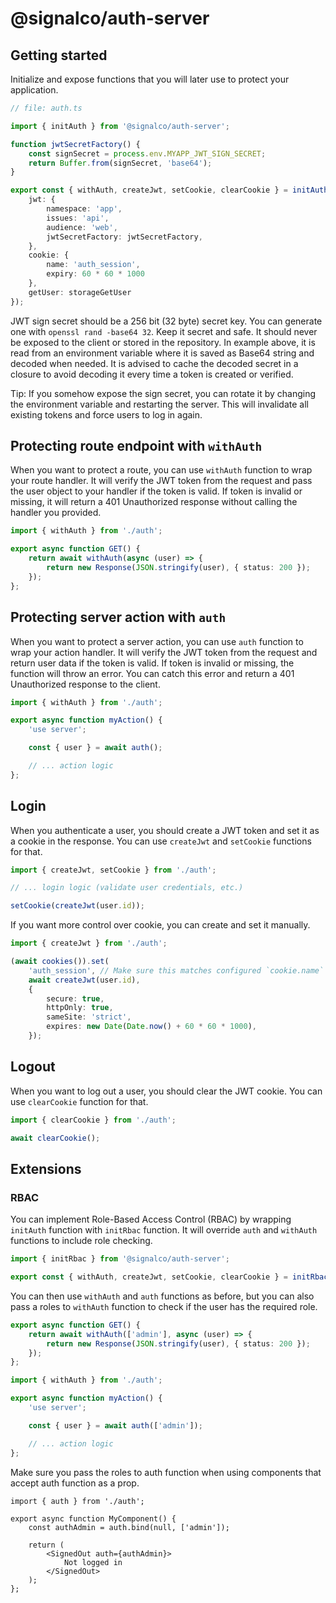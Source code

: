 # @signalco/auth-server

## Getting started

Initialize and expose functions that you will later use to protect your application.

```ts
// file: auth.ts

import { initAuth } from '@signalco/auth-server';

function jwtSecretFactory() {
    const signSecret = process.env.MYAPP_JWT_SIGN_SECRET;
    return Buffer.from(signSecret, 'base64');
}

export const { withAuth, createJwt, setCookie, clearCookie } = initAuth({
    jwt: {
        namespace: 'app',
        issues: 'api',
        audience: 'web',
        jwtSecretFactory: jwtSecretFactory,
    },
    cookie: {
        name: 'auth_session',
        expiry: 60 * 60 * 1000
    },
    getUser: storageGetUser
});
```

JWT sign secret should be a 256 bit (32 byte) secret key. You can generate one with `openssl rand -base64 32`. Keep it secret and safe. It should never be exposed to the client or stored in the repository. In example above, it is read from an environment variable where it is saved as Base64 string and decoded when needed. It is advised to cache the decoded secret in a closure to avoid decoding it every time a token is created or verified.

Tip: If you somehow expose the sign secret, you can rotate it by changing the environment variable and restarting the server. This will invalidate all existing tokens and force users to log in again.

## Protecting route endpoint with `withAuth`

When you want to protect a route, you can use `withAuth` function to wrap your route handler. It will verify the JWT token from the request and pass the user object to your handler if the token is valid. If token is invalid or missing, it will return a 401 Unauthorized response without calling the handler you provided.

```ts
import { withAuth } from './auth';

export async function GET() {
    return await withAuth(async (user) => {
        return new Response(JSON.stringify(user), { status: 200 });
    });
};
```

## Protecting server action with `auth`

When you want to protect a server action, you can use `auth` function to wrap your action handler. It will verify the JWT token from the request and return user data if the token is valid. If token is invalid or missing, the function will throw an error. You can catch this error and return a 401 Unauthorized response to the client.

```ts
import { withAuth } from './auth';

export async function myAction() {
    'use server';

    const { user } = await auth();

    // ... action logic
};
```

## Login

When you authenticate a user, you should create a JWT token and set it as a cookie in the response. You can use `createJwt` and `setCookie` functions for that.

```ts
import { createJwt, setCookie } from './auth';

// ... login logic (validate user credentials, etc.)

setCookie(createJwt(user.id));
```

If you want more control over cookie, you can create and set it manually.

```ts
import { createJwt } from './auth';

(await cookies()).set(
    'auth_session', // Make sure this matches configured `cookie.name`
    await createJwt(user.id), 
    {
        secure: true,
        httpOnly: true,
        sameSite: 'strict',
        expires: new Date(Date.now() + 60 * 60 * 1000),
    });
```

## Logout

When you want to log out a user, you should clear the JWT cookie. You can use `clearCookie` function for that.

```ts
import { clearCookie } from './auth';

await clearCookie();
```

## Extensions

### RBAC

You can implement Role-Based Access Control (RBAC) by wrapping `initAuth` function with `initRbac` function. It will override `auth` and `withAuth` functions to include role checking.

```ts
import { initRbac } from '@signalco/auth-server';

export const { withAuth, createJwt, setCookie, clearCookie } = initRbac(initAuth(...));
```

You can then use `withAuth` and `auth` functions as before, but you can also pass a roles to `withAuth` function to check if the user has the required role.

```ts
export async function GET() {
    return await withAuth(['admin'], async (user) => {
        return new Response(JSON.stringify(user), { status: 200 });
    });
};
```

```ts
import { withAuth } from './auth';

export async function myAction() {
    'use server';

    const { user } = await auth(['admin']);

    // ... action logic
};
```

Make sure you pass the roles to auth function when using components that accept auth function as a prop.

```tsx
import { auth } from './auth';

export async function MyComponent() {
    const authAdmin = auth.bind(null, ['admin']);

    return (
        <SignedOut auth={authAdmin}>
            Not logged in
        </SignedOut>
    );
};
```
